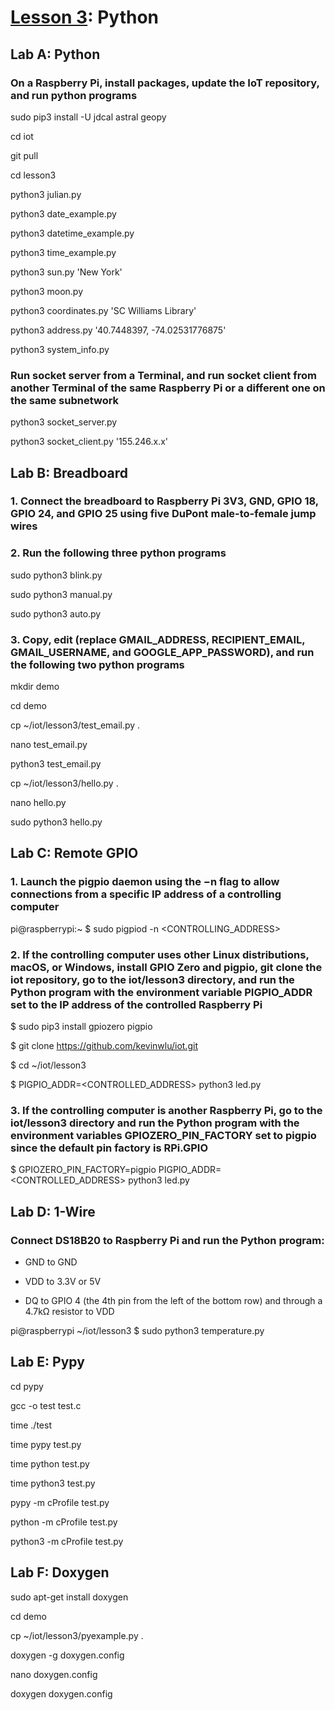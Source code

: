 # <a href="https://goo.gl/F0H9jW">Lesson 3</a>: Python

## Lab A: Python

### On a Raspberry Pi, install packages, update the IoT repository, and run python programs

sudo pip3 install -U jdcal astral geopy

cd iot

git pull

cd lesson3

python3 julian.py

python3 date_example.py

python3 datetime_example.py

python3 time_example.py

python3 sun.py 'New York'

python3 moon.py

python3 coordinates.py 'SC Williams Library'

python3 address.py '40.7448397, -74.02531776875'

python3 system_info.py

### Run socket server from a Terminal, and run socket client from another Terminal of the same Raspberry Pi or a different one on the same subnetwork

python3 socket_server.py

python3 socket_client.py '155.246.x.x'

## Lab B: Breadboard

### 1. Connect the breadboard to Raspberry Pi 3V3, GND, GPIO 18, GPIO 24, and GPIO 25 using five DuPont male-to-female jump wires

### 2. Run the following three python programs

sudo python3 blink.py

sudo python3 manual.py

sudo python3 auto.py

### 3. Copy, edit (replace GMAIL_ADDRESS, RECIPIENT_EMAIL, GMAIL_USERNAME, and GOOGLE_APP_PASSWORD), and run the following two python programs

mkdir demo

cd demo

cp ~/iot/lesson3/test_email.py .

nano test_email.py

python3 test_email.py

cp ~/iot/lesson3/hello.py .

nano hello.py

sudo python3 hello.py

## Lab C: Remote GPIO

### 1. Launch the pigpio daemon using the −n flag to allow connections from a specific IP address of a controlling computer

pi@raspberrypi:~ $ sudo pigpiod -n <CONTROLLING_ADDRESS>

### 2. If the controlling computer uses other Linux distributions, macOS, or Windows, install GPIO Zero and pigpio, git clone the iot repository, go to the iot/lesson3 directory, and run the Python program with the environment variable PIGPIO_ADDR set to the IP address of the controlled Raspberry Pi

$ sudo pip3 install gpiozero pigpio

$ git clone https://github.com/kevinwlu/iot.git

$ cd ~/iot/lesson3

$ PIGPIO_ADDR=<CONTROLLED_ADDRESS> python3 led.py

### 3. If the controlling computer is another Raspberry Pi, go to the iot/lesson3 directory and run the Python program with the environment variables GPIOZERO_PIN_FACTORY set to pigpio since the default pin factory is RPi.GPIO

$ GPIOZERO_PIN_FACTORY=pigpio PIGPIO_ADDR=<CONTROLLED_ADDRESS> python3 led.py
  
## Lab D: 1-Wire

### Connect DS18B20 to Raspberry Pi and run the Python program:

* GND to GND

* VDD to 3.3V or 5V

* DQ to GPIO 4 (the 4th pin from the left of the bottom row) and through a 4.7kΩ resistor to VDD

pi@raspberrypi ~/iot/lesson3 $ sudo python3 temperature.py


## Lab E: Pypy

cd pypy

gcc -o test test.c

time ./test

time pypy test.py

time python test.py

time python3 test.py

pypy -m cProfile test.py

python -m cProfile test.py

python3 -m cProfile test.py

## Lab F: Doxygen

sudo apt-get install doxygen

cd demo

cp ~/iot/lesson3/pyexample.py .

doxygen -g doxygen.config

nano doxygen.config

doxygen doxygen.config
